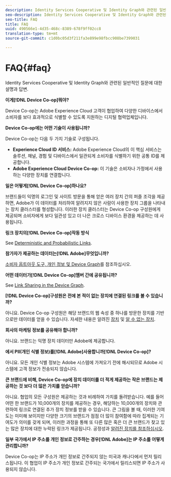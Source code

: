 ```yaml
---
description: Identity Services Cooperative 및 Identity Graph와 관련된 일반적인 질문에 대한 설명과 답변.
seo-description: Identity Services Cooperative 및 Identity Graph와 관련된 일반적인 질문에 대한 설명과 답변.
seo-title: FAQ
title: FAQ
uuid: 490566e1-4d35-468c-8389-678f9ff02cc8
translation-type: tm+mt
source-git-commit: c1d0bc05d3f211fa3e899e98fbcc908be7399031

---
```



# FAQ{#faq}

Identity Services Cooperative 및 Identity Graph와 관련된 일반적인 질문에 대한 설명과 답변.

**이게[!DNL Device Co-op]뭐야?**

Device Co-op는 Adobe Experience Cloud 고객이 협업하여 다양한 디바이스에서 소비자를 보다 효과적으로 식별할 수 있도록 지원하는 디지털 협력업체입니다.

**Device Co-op에는 어떤 기술이 사용됩니까?**

Device Co-op는 다음 두 가지 기술로 구성됩니다.

* **Experience Cloud ID 서비스:** Adobe Experience Cloud의 이 핵심 서비스는 솔루션, 채널, 경험 및 디바이스에서 일관되게 소비자를 식별하기 위한 공통 ID를 제공합니다.
* **Adobe Experience Cloud Device Co-op:** 이 기술은 소비자나 가정에서 사용하는 다양한 장치를 연결합니다.

**일은 어떻게[!DNL Device Co-op]하나요?**

브랜드들이 익명의 로그인 및 사이트 방문을 통해 얻은 여러 장치 간의 퍼즐 조각을 제공하면, Adobe가 이 데이터를 처리하여 알려지지 않은 사람이 사용한 장치 그룹을 나타내는 장치 클러스터를 형성합니다. 이러한 장치 클러스터는 Device Co-op 구성원에게 제공되며 소비자에게 보다 일관성 있고 더 나은 크로스 디바이스 환경을 제공하는 데 사용됩니다.

**링크 장치의[!DNL Device Co-op]작동 방식**

See [Deterministic and Probabilistic Links](processes/links.md#concept-58bb7ab25f904f5f98d645e35205c931).

**참가자가 제공하는 데이터는[!DNL Adobe]무엇입니까?**

[소비자 옵트아웃 도구, 개인 정보 및 Device Graph](privacy.md#concept-fa1346e6b95a484eaeafc9bebe3cd6be)를 참조하십시오.

**어떤 데이터가[!DNL Device Co-op]멤버 간에 공유됩니까?**

See [Link Sharing in the Device Graph](processes/link-sharing.md#concept-7168053105a94649a3f092d375d79eaf).

<!--
Removed at Asa's request.
<p><b>What does <span class="keyword"> Adobe </span> see via the <span class="wintitle"> Device Graph </span>?</b> </p>
<p>Adobe can see which devices are most likely being used by the same person, using probabilistic and deterministic device graph algorithms. This match between a group of devices and a person is really two numbers that are linked to each other. One number represents a group of devices believed to belong to the same person while the other number represents a person. Adobe makes this linked device information available to consumers as well, so they can correct misinformation and/or opt-out one or all devices from the Device Co-op. </p>
-->

**[!DNL Device Co-op]구성원은 전에 본 적이 없는 장치에 연결된 링크를 볼 수 있습니까?**

아니요. Device Co-op 구성원은 해당 브랜드의 웹 속성 중 하나를 방문한 장치를 기반으로만 데이터를 얻을 수 있습니다. 자세한 내용은 알려진 [장치](processes/known-device.md#concept-8e87c276819a48bfac5cef10b45216d1) 및 [알 수 없는 장치](processes/unknown-device.md#concept-95090d341cdc4c22ba4319d79d8f6e40).

**회사의 마케팅 정보를 공유해야 합니까?**

아니요. 브랜드는 익명 장치 데이터만 Adobe에 제공합니다.

**에서 PII(개인 식별 정보)를[!DNL Adobe]사용합니까[!DNL Device Co-op]?**

아니요. 모든 개인 식별 정보는 Adobe 시스템에 가져오기 전에 해시되므로 Adobe 시스템에 고객 정보가 전송되지 않습니다.

**큰 브랜드에 비해, Device Co-op에 장치 데이터를 더 적게 제공하는 작은 브랜드는 제공하는 것 보다 더 많은 가치를 얻습니까?**

아니요. 협업의 모든 구성원은 제공하는 것과 비례하여 가치를 돌려받습니다. 예를 들어 어떤 한 브랜드가 10,000개의 장치를 제공하는 경우, 해당하는 10,000개의 장치와 관련하여 링크로 연결된 추가 장치 정보를 받을 수 있습니다. 큰 그림을 볼 때, 이러한 기여도는 미미해 보이지만 다양한 크기의 브랜드가 점점 더 많이 참여함에 따라 집계되는 기여도가 의미를 갖게 되며, 이러한 과정을 통해 또 다른 많은 혹은 더 큰 브랜드가 찾고 있는 많은 장치에 대한 누락된 링크가 제공됩니다. 공정성과 [알려진 장치를 참조하십시오](processes/known-device.md#section-0543188729d845d6b95db70b8b25e9f8).

**일부 국가에서 IP 주소를 개인 정보로 간주하는 경우[!DNL Adobe]는 IP 주소를 어떻게 관리합니까?**

Device Co-op는 IP 주소가 개인 정보로 간주되지 않는 미국과 캐나다에서 먼저 릴리스됩니다. 이 협업이 IP 주소가 개인 정보로 간주되는 국가에서 릴리스되면 IP 주소가 사용되지 않습니다.
